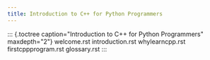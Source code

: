 ```yaml
---
title: Introduction to C++ for Python Programmers
---
```


::: {.toctree caption="Introduction to C++ for Python Programmers" maxdepth="2"}
welcome.rst introduction.rst whylearncpp.rst firstcppprogram.rst
glossary.rst
:::
